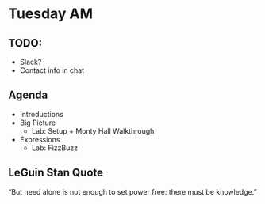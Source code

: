 # Tuesday AM

## TODO: 
* Slack?
* Contact info in chat

## Agenda
* Introductions
* Big Picture
  - Lab: Setup + Monty Hall Walkthrough
* Expressions
  - Lab: FizzBuzz

## LeGuin Stan Quote

“But need alone is not enough to set power free: there must be knowledge.”